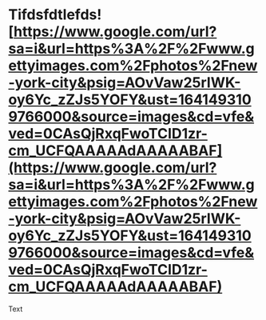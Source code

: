 # Tifdsfdtlefds![https://www.google.com/url?sa=i&url=https%3A%2F%2Fwww.gettyimages.com%2Fphotos%2Fnew-york-city&psig=AOvVaw25rIWK-oy6Yc_zZJs5YOFY&ust=1641493109766000&source=images&cd=vfe&ved=0CAsQjRxqFwoTCID1zr-cm_UCFQAAAAAdAAAAABAF](https://www.google.com/url?sa=i&url=https%3A%2F%2Fwww.gettyimages.com%2Fphotos%2Fnew-york-city&psig=AOvVaw25rIWK-oy6Yc_zZJs5YOFY&ust=1641493109766000&source=images&cd=vfe&ved=0CAsQjRxqFwoTCID1zr-cm_UCFQAAAAAdAAAAABAF)

Text
